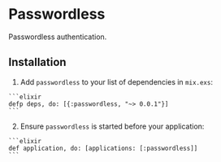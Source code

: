 # Passwordless

Passwordless authentication.

## Installation

  1. Add `passwordless` to your list of dependencies in `mix.exs`:

    ```elixir
    defp deps, do: [{:passwordless, "~> 0.0.1"}]
    ```

  2. Ensure `passwordless` is started before your application:

    ```elixir
    def application, do: [applications: [:passwordless]]
    ```
